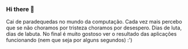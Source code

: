 ### Hi there 👋
Cai de paradequedas no mundo da computação.
Cada vez mais percebo que se não choramos por tristeza choramos por desespero. Dias de luta, dias de labuta. No final é muito gostoso ver o resultado das aplicações funcionando (nem que seja por alguns segundos) :') 

<!--
**leyurie/leyurie** is a ✨ _special_ ✨ repository because its `README.md` (this file) appears on your GitHub profile.

Here are some ideas to get you started:

- 🔭 I’m currently working on ...
- 🌱 I’m currently learning ...
- 👯 I’m looking to collaborate on ...
- 🤔 I’m looking for help with ...
- 💬 Ask me about ...
- 📫 How to reach me: ...
- 😄 Pronouns: ...
- ⚡ Fun fact: ...
-->
